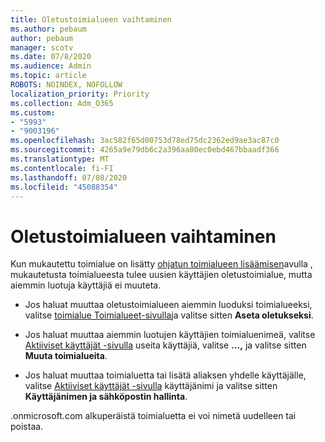 ```yaml
---
title: Oletustoimialueen vaihtaminen
ms.author: pebaum
author: pebaum
manager: scotv
ms.date: 07/8/2020
ms.audience: Admin
ms.topic: article
ROBOTS: NOINDEX, NOFOLLOW
localization_priority: Priority
ms.collection: Adm_O365
ms.custom:
- "5993"
- "9003196"
ms.openlocfilehash: 3ac582f65d00753d78ed75dc2362ed9ae3ac87c0
ms.sourcegitcommit: 4265a9e79db6c2a396aa80ec0ebd467bbaadf366
ms.translationtype: MT
ms.contentlocale: fi-FI
ms.lasthandoff: 07/08/2020
ms.locfileid: "45088354"
---
```

# <a name="change-default-domain"></a>Oletustoimialueen vaihtaminen

Kun mukautettu toimialue on lisätty [ohjatun toimialueen lisäämisen](https://portal.office.com/adminportal/home#/Domains/Wizard)avulla , mukautetusta toimialueesta tulee uusien käyttäjien oletustoimialue, mutta aiemmin luotuja käyttäjiä ei muuteta.

- Jos haluat muuttaa oletustoimialueen aiemmin luoduksi toimialueeksi, valitse [toimialue Toimialueet-sivulla](https://admin.microsoft.com/Adminportal/Home#/Domains)ja valitse sitten **Aseta oletukseksi**.

- Jos haluat muuttaa aiemmin luotujen käyttäjien toimialuenimeä, valitse [Aktiiviset käyttäjät -sivulla](https://admin.microsoft.com/Adminportal/Home#/users) useita käyttäjiä, valitse **...,** ja valitse sitten **Muuta toimialueita**.

- Jos haluat muuttaa toimialuetta tai lisätä aliaksen yhdelle käyttäjälle, valitse [Aktiiviset käyttäjät -sivulla](https://admin.microsoft.com/Adminportal/Home#/users) käyttäjänimi ja valitse sitten **Käyttäjänimen ja sähköpostin hallinta**.

.onmicrosoft.com alkuperäistä toimialuetta ei voi nimetä uudelleen tai poistaa.
